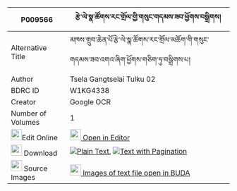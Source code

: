 |P009566|རྩེ་ལེ་སྣ་ཚོགས་རང་གྲོལ་གྱི་གསུང་གདམས་ཟབ་ཕྱོགས་བསྒྲིགས། 
| --- | --- 
|Alternative Title |མཁས་གྲུབ་ཆེན་པོ་རྩེ་ལེ་སྣ་ཚོགས་རང་གྲོལ་མཆོག་གི་གསུང་གདམས་ཟབ་འགའ་ཞིག་ཕྱོགས་གཅིག་ཏུ་བསྒྲིགས་པ།
|Author| Tsela Gangtselai Tulku 02
|BDRC ID | W1KG4338
|Creator | Google OCR
|Number of Volumes| 1
|<img width="25" src="https://img.icons8.com/color/25/000000/edit-property.png">Edit Online| [<img width="25" src="https://avatars.githubusercontent.com/u/45091458?s=200&v=4"> Open in Editor](http://editor.openpecha.org/P009566)
|<img width="25" src="https://img.icons8.com/fluent/48/000000/download-2.png"/>  Download | [![](https://img.icons8.com/color/20/000000/txt.png)Plain Text](https://github.com/Openpecha/P009566/releases/download/v1/tse_le_natsok_rangdrol_gyi_sun_plain_P009566.zip), [![](https://img.icons8.com/color/20/000000/txt.png)Text with Pagination](https://github.com/Openpecha/P009566/releases/download/v1/tse_le_natsok_rangdrol_gyi_sun_pages_P009566.zip)
|<img width="25" src="https://img.icons8.com/plasticine/100/000000/pictures-folder.png"/>  Source Images | [<img width="25" src="https://library.bdrc.io/icons/BUDA-small.svg"> Images of text file open in BUDA](https://library.bdrc.io/show/bdr:W1KG4338)